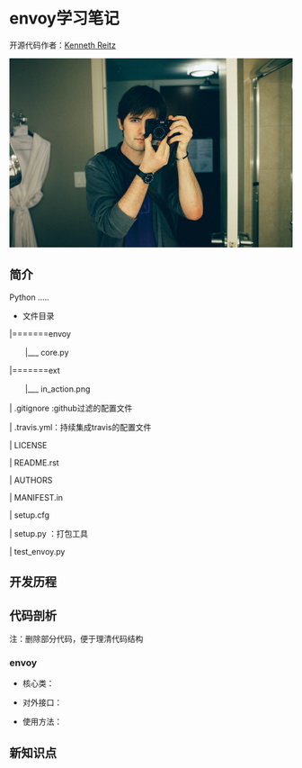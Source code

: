 # envoy学习笔记

开源代码作者：[Kenneth Reitz](https://www.kennethreitz.org/)

![](../image/kennethreitz.jpg)





## 简介
Python .....

* 文件目录

|=======envoy

&emsp;　|___ core.py

|=======ext

&emsp;　|___ in_action.png


| .gitignore :github过滤的配置文件

| .travis.yml：持续集成travis的配置文件

| LICENSE

| README.rst

| AUTHORS

| MANIFEST.in

| setup.cfg

| setup.py ：打包工具

| test_envoy.py


## 开发历程



## 代码剖析
注：删除部分代码，便于理清代码结构

### envoy
* 核心类：


* 对外接口：


* 使用方法：

        


## 新知识点
